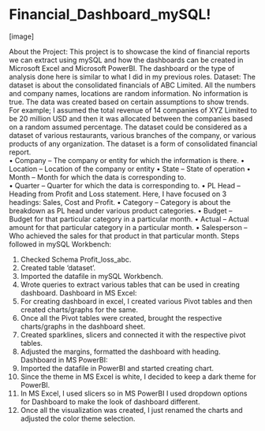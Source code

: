 # Financial_Dashboard_mySQL!
[image]

About the Project:
This project is to showcase the kind of financial reports we can extract using mySQL and how the dashboards can be created in Microsoft Excel and Microsoft PowerBI. The dashboard or the type of analysis done here is similar to what I did in my previous roles. 
Dataset: 
The dataset is about the consolidated financials of ABC Limited. All the numbers and company names, locations are random information. No information is true. The data was created based on certain assumptions to show trends. For example; I assumed the total revenue of 14 companies of XYZ Limited to be 20 million USD and then it was allocated between the companies based on a random assumed percentage.
The dataset could be considered as a dataset of various restaurants, various branches of the company, or various products of any organization. The dataset is a form of consolidated financial report.   
•	Company – The company or entity for which the information is there.
•	Location – Location of the company or entity
•	State – State of operation
•	Month – Month for which the data is corresponding to.  
•	Quarter – Quarter for which the data is corresponding to.
•	PL Head – Heading from Profit and Loss statement. Here, I have focused on 3 headings: Sales, Cost and Profit. 
•	Category – Category is about the breakdown as PL head under various product categories.
•	Budget – Budget for that particular category in a particular month. 
•	Actual – Actual amount for that particular category in a particular month.
•	Salesperson – Who achieved the sales for that product in that particular month.
Steps followed in mySQL Workbench:
1.	Checked Schema Profit_loss_abc.
2.	Created table ‘dataset’.
3.	Imported the datafile in mySQL Workbench. 
4.	Wrote queries to extract various tables that can be used in creating dashboard. 
Dashboard in MS Excel: 
1.	For creating dashboard in excel, I created various Pivot tables and then created charts/graphs for the same. 
2.	Once all the Pivot tables were created, brought the respective charts/graphs in the dashboard sheet. 
3.	Created sparklines, slicers and connected it with the respective pivot tables.
4.	Adjusted the margins, formatted the dashboard with heading.
Dashboard in MS PowerBI: 
1.	Imported the datafile in PowerBI and started creating chart. 
2.	Since the theme in MS Excel is white, I decided to keep a dark theme for PowerBI.
3.	In MS Excel, I used slicers so in MS PowerBI I used dropdown options for Dashboard to make the look of dashboard different.
4.	Once all the visualization was created, I just renamed the charts and adjusted the color theme selection. 

